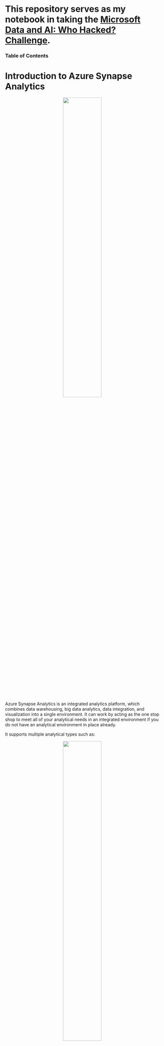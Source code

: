 # This repository serves as my notebook in taking the [Microsoft Data and AI: Who Hacked? Challenge](https://docs.microsoft.com/en-us/learn/challenges?id=6e76f1bd-257e-48d5-875b-b6f1e25cf028&WT.mc_id=cloudskillschallenge_6e76f1bd-257e-48d5-875b-b6f1e25cf028).

### Table of Contents

# Introduction to Azure Synapse Analytics
<p align="center" width="100%">
    <img width="50%" src="https://github.com/cedricquitor/ml-ai-notebook/blob/main/images/synapse-overview.png">
</p>

Azure Synapse Analytics is an integrated analytics platform, which combines data warehousing, big data analytics, data integration, and visualization into a single environment. It can work by acting as the one stop shop to meet all of your analytical needs in an integrated environment if you do not have an analytical environment in place already.

It supports multiple analytical types such as:

<p align="center" width="100%">
    <img width="50%" src="https://github.com/cedricquitor/ml-ai-notebook/blob/main/images/types-analytics.png">
</p>

### Descriptive analytics
Descriptive analytics answers the question *“What is happening in my business?”*

Common solution: Create a data warehouse.

Azure Synapse Analytics leverages the dedicated SQL pool capability that enables you to create a persisted data warehouse to perform this type of analysis.

### Diagnostic analytics
Diagnostic analytics deals with answering the question *“Why is it happening?*

Common solution: Explore information in existing data warehouse or a wider search in your data estate to find more data.

You can use the same serverless SQL pool capability within Azure Synapse Analytics that enables you to interactively explore data within a data lake. Serverless SQL pools can quickly enable a user to search for additional data.

### Predictive analytics
Predictive analysis answers the question *“What is likely to happen in the future based on previous trends and patterns?”*

Azure Synapse Spark, an integrated Apache Spark engine, pools can be used with other services such as Azure Machine Learning Services, or Azure Databricks.

### Prescriptive analytics
This type of analytics looks at *executing actions based on real-time or near real-time analysis of data*, using predictive analytics.

Azure Synapse Analytics provides this capability through both Apache Spark, Azure Synapse Link, and by integrating streaming technologies such as Azure Stream Analytics.

Azure Synapse Analytics brings two worlds, serverless and dedicated resources, together with a unified data integration experience to ingest, prepare, manage, and serve data using Azure Synapse Pipelines. In addition, you can visualize the data in the form of dashboards and reports for immediate analysis using Power BI, which is integrated into the service too.

## Apache Spark pool with full support for Scala, Python, SparkSQL, and C#
You can develop big data engineering and machine learning solutions using Apache Spark for Azure Synapse. You can take advantage of the big data computation engine to deal with complex compute transformations that would take too long in a data warehouse. For machine learning workloads, you can use SparkML algorithms and AzureML integration for Apache Spark 2.4 with built-in support for Linux Foundation Delta Lake.

## Data integration with Azure Synapse Pipelines
Azure Synapse Pipelines leverages the capabilities of Azure Data Factory and is the cloud-based ETL and data integration service that allows you to create data-driven workflows for orchestrating data movement and transforming data at scale.

You can create and schedule data-driven workflows with Azure Synapse Pipelines. You can build complex ETL processes that transform data visually with data flows or by using compute services such as Azure Databricks.

## Perform operational analytics with near real-time hybrid transactional and analytical processing with Azure Synapse Link
Azure Synapse Analytics enables you to reach out to operational data using Azure Synapse Link, and is achieved without impacting the performance of the transactional data store. As data changes in the transactional system, the changed data is fed to the analytical store in a Column store format from which Azure Synapse Link can query with no disruption to the source system.

## When to use Azure Synapse Analytics
Across all organizations and industries, the common use cases for Azure Synapse Analytics are identified by the need for:

### Modern data warehousing
This involves the ability to integrate all data, including big data, to reason over data for analytics and reporting purposes from a descriptive analytics perspective, independent of its location or structure.

### Advanced analytics
Enables organizations to perform predictive analytics using both the native features of Azure Synapse Analytics, and integrating with other technologies such as Azure Databricks.

### Data exploration and discovery
The serverless SQL pool functionality provided by Azure Synapse Analytics enables Data Analysts, Data Engineers and Data Scientist alike to explore the data within your data estate. This capability supports data discovery, diagnostic analytics, and exploratory data analysis.

### Real time analytics
Azure Synapse Analytics can capture, store and analyze data in real-time or near-real time with features such as Azure Synapse Link, or through the integration of services such as Azure Stream Analytics and Azure Data Explorer.

### Data integration
Azure Synapse Pipelines enables you to ingest, prepare, model and serve the data to be used by downstream systems. This can be used by components of Azure Synapse Analytics exclusively.

<p align="center" width="100%">
    <img width="50%" src="https://github.com/cedricquitor/ml-ai-notebook/blob/main/images/synapse-only-process.png">
</p>

It can also interact with existing Azure services that you may already have in place for your existing analytical solutions.

<p align="center" width="100%">
    <img width="50%" src="https://github.com/cedricquitor/ml-ai-notebook/blob/main/images/synapse-azure-process.png">
</p>

### Integrated analytics
With the variety of analytics that can be performed on the data at your disposal, putting together the services in a cohesive solution can be a complex operation. Azure Synapse Analytics removes this complexity by integrating the analytics landscape into one service.

# Design a Modern Data Warehouse using Azure Synapse Analytics
## Describe a modern data warehouse
A modern data warehouse lets you bring together all your data at any scale easily, and means you can get insights through analytical dashboards, operational reports, or advanced analytics for all your users.

The pace of change in both the capabilities of technologies, and the elastic nature of cloud services has meant that new opportunities have been presented to evolve the data warehouse to handle modern workloads including:

### Increased volumes of data
Microsoft Azure services have the capability to scale its capacity to meet the demands that an organization faces as its data grows. In traditional on-premises data, scaling on-premises servers is a non-trivial task that involves costs, procurement of additional hardware, as well as potential disruption to the business to meet the demand.

You can auto-scale or scale in one click with Azure. It is pay-as-you go compared to on-premise which requires you to pay upfront cost.

### New varieties of data
Staging data is also simplified using Azure Data Lake Store Gen2, which can store a wide variety of data in its raw format, making the process of ingesting data into a data warehouse much easier.

Traditional data warehouses in the past have had difficulty in handling certain types of data. For example, extrapolating data from sources such as PDF files through to sound files were either too complex or cost prohibitive. The improvements in AI technologies such as Form Recognizer and Speech to Text Cognitive Services means that these types of data sources can now be passed through a cognitive service and outputted in a text-based format that can be stored in the Azure Data Lake Store Gen2, along with the source files themselves.

### Data velocities
Traditional on-premises data warehouses in the main have dealt with the batch movement of data based on a schedule. Some organization may build real-time data warehouse if the business need is compelling and the organization can absorb the cost of the implementation.

## Define a modern data warehouse architecture
When thinking about usage patterns that customers are using today to maximize the value of their data, a modern data warehouse lets you bring together all your data at scale easily, so you get to the insights through analytics dashboards, operational reporting, or advanced analytics for your users.

The process of building a modern data warehouse typically consists of:

- Data Ingestion and Preparation.
- Making the data ready for consumption by analytical tools.
- Providing access to the data, in a shaped format so that it can easily be consumed by data visualization tools.

Prior to the release of Azure Synapse Analytics, this would be achieved in the following way:

### Data ingestion and preparation
At the foundation, customers build a data lake to store all their data and different data types with Azure Data Lake Store Gen2. To ingest data, customers can do so code-free with over 100 data integration connectors with Azure Data Factory. Data Factory empowers customers to do code-free ETL/ELT, including preparation and transformation.

Whether the data is an on-premises data sources, other Azure services, or other cloud services, customers can seamlessly author, monitor, and manage their big data pipelines with a visual environment that is easy to use.

### Making the data ready for consumption by analytical tools
Azure Synapse Analytics implements a data warehouse using a dedicated SQL pool that leverages the Massively Parallel Processing engine that brings together enterprise data warehousing and Big Data analytics.

### Providing access to the data, in a shaped format so that it can easily be consumed by data visualization tools
Power BI enables customers to build visualizations on massive amounts of data and ensures that data insights are available to everyone across their organization. Power BI supports an enormous set of data sources, which can be queried live, or be used to model and ingest for detailed analysis and visualization.

### Defining a modern data warehousing architecture with Azure Synapse Analytics
You can either use Azure Synapse exclusively, which works well for green field projects. But for organizations with existing investments in Azure with Azure Data Factory, Azure Databricks and Power BI, you can take a hybrid approach and combine them with Azure Synapse Analytics. It is also important to understand that you can also use a range of languages to ingest data, clean, transform and serve the data. These languages can include the SQL, Python and Scala language. All of which can be used within Azure Synapse Analytics.






